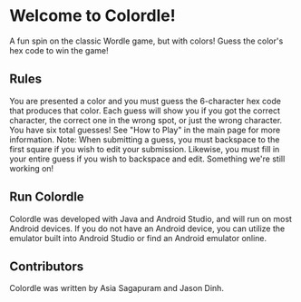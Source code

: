 # **Welcome to Colordle!**
A fun spin on the classic Wordle game, but with colors! Guess the color's hex code to win the game!

## Rules
You are presented a color and you must guess the 6-character hex code that produces that color.
Each guess will show you if you got the correct character, the correct one in the wrong spot, or just the wrong character.
You have six total guesses!
See "How to Play" in the main page for more information.
Note: When submitting a guess, you must backspace to the first square if you wish to edit your submission.
      Likewise, you must fill in your entire guess if you wish to backspace and edit.
      Something we're still working on!

## Run Colordle
Colordle was developed with Java and Android Studio, and will run on most Android devices. If you do not have an Android device, you can utilize 
the emulator built into Android Studio or find an Android emulator online.

## Contributors
Colordle was written by Asia Sagapuram and Jason Dinh.

